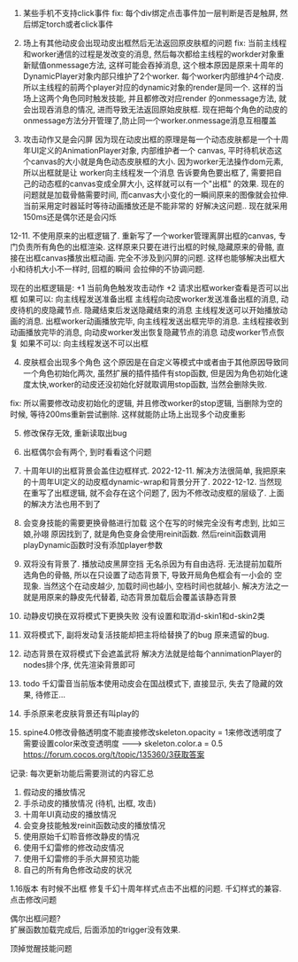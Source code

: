 1. 某些手机不支持click事件
fix: 每个div绑定点击事件加一层判断是否是触屏, 然后绑定torch或者click事件

2. 场上有其他动皮会出现动皮出框然后无法返回原皮肤框的问题
fix: 当前主线程和worker通信的过程是发改变的消息, 然后每次都给主线程的workder对象重新赋值onmessage方法, 
这样可能会吞掉消息, 这个根本原因是原来十周年的DynamicPlayer对象内部只维护了2个worker. 每个worker内部维护4个动皮.
所以主线程的前两个player对应的dynamic对象的render是同一个. 这样的当场上这两个角色同时触发技能, 并且都修改对应render
的onmessage方法, 就会出现吞消息的情况, 进而导致无法返回原始皮肤框. 
现在把每个角色的动皮的onmessage方法分开管理了,防止同一个worker.onmessage消息互相覆盖

3. 攻击动作又是会闪屏
因为现在动皮出框的原理是每一个动态皮肤都是一个十周年UI定义的AnimationPlayer对象, 内部维护者一个
canvas, 平时待机状态这个canvas的大小就是角色动态皮肤框的大小. 因为worker无法操作dom元素, 所以出框就是让
worker向主线程发一个消息 告诉要角色要出框了, 需要把自己的动态框的canvas变成全屏大小, 这样就可以有一个"出框"
的效果. 
现在的问题就是加载骨骼需要时间, 而canvas大小变化的一瞬间原来的图像就会拉伸. 当前采用定时器延时等待动画播放还是不能非常的
好解决这问题.. 现在就采用150ms还是偶尔还是会闪烁

12-11. 不使用原来的出框逻辑了. 
重新写了一个worker管理离屏出框的canvas, 专门负责所有角色的出框渲染. 这样原来只要在进行出框的时候,隐藏原来的骨骼, 
直接在出框canvas播放出框动画. 完全不涉及到闪屏的问题. 这样也能够解决出框大小和待机大小不一样时, 回框的瞬间
会拉伸的不协调问题. 

现在的出框逻辑是:
+1 当前角色触发攻击动作
+2 请求出框worker查看是否可以出框
    如果可以: 向主线程发送准备出框
        主线程向动皮worker发送准备出框的消息, 动皮待机的皮隐藏节点. 隐藏结束后发送隐藏结束的消息
        主线程发送可以开始播放动画的消息. 
        出框worker动画播放完毕, 向主线程发送出框完毕的消息. 
        主线程接收到动画播放完毕的消息, 向动皮worker发出恢复隐藏节点的消息
        动皮worker节点恢复
    如果不可以: 向主线程发送不可以出框
    
 
4. 皮肤框会出现多个角色
这个原因是在自定义等模式中或者由于其他原因导致同一个角色初始化两次, 虽然扩展的插件插件有stop函数,
但是因为角色初始化速度太快,worker的动皮还没初始化好就取调用stop函数, 当然会删除失败. 

fix: 所以需要修改动皮初始化的逻辑, 并且修改worker的stop逻辑, 当删除为空的时候, 等待200ms重新尝试删除.
这样就能防止场上出现多个动皮重影



5. 修改保存无效, 重新读取出bug

6. 出框偶尔会有两个, 到时看看这个问题

7. 十周年UI的出框背景会盖住边框样式.
2022-12-11. 解决方法很简单, 我把原来的十周年UI定义的动皮框dynamic-wrap和背景分开了. 
2022-12-12. 当然现在重写了出框逻辑, 就不会存在这个问题了, 因为不修改动皮框的层级了. 上面的解决方法也用不到了

8. 会变身技能的需要更换骨骼进行加载
这个在写的时候完全没有考虑到, 比如三娘,孙翊
原因找到了, 就是角色变身会使用reinit函数. 然后reinit函数调用playDynamic函数时没有添加player参数


9. 双将没有背景了. 播放动皮黑屏空挡
无名杀因为有自由选将. 无法提前加载所选角色的骨骼, 所以在只设置了动态背景下, 导致开局角色框会有一小会的
空现象. 当然这个在动皮越少, 加载时间也越小, 空档时间也就越小.
解决方法之一就是用原来的静皮先代替着, 动态背景加载后会覆盖该静态背景

10. 动静皮切换在双将模式下更换失败
没有设置和取消d-skin1和d-skin2类

11. 双将模式下, 副将发动复活技能却把主将给替换了的bug
原来遗留的bug.

12. 动态背景在双将模式下会遮盖武将
解决方法就是给每个annimationPlayer的nodes排个序, 优先渲染背景即可


13. todo
千幻雷音当前版本使用动皮会在国战模式下, 直接显示, 失去了隐藏的效果, 待修正...

14. 手杀原来老皮肤背景还有叫play的

15. spine4.0修改骨骼透明度不能直接修改skeleton.opacity = 1来修改透明度了
需要设置color来改变透明度 --->  skeleton.color.a = 0.5
https://forum.cocos.org/t/topic/135360/3获取答案

记录: 
每次更新功能后需要测试的内容汇总
1. 假动皮的播放情况
2. 手杀动皮的播放情况 (待机, 出框, 攻击)
3. 十周年UI真动皮的播放情况
4. 会变身技能触发reinit函数动皮的播放情况
5. 使用原始千幻聆音修改静皮的情况
6. 使用千幻雷修的修改动皮情况
7. 使用千幻雷修的手杀大屏预览功能
8. 自己的所有角色修改动皮的状况


1.16版本
有时候不出框
修复千幻十周年样式点击不出框的问题. 千幻样式的兼容.
点击修改问题

偶尔出框问题?  
扩展函数加载完成后, 后面添加的trigger没有效果. 


顶掉觉醒技能问题

